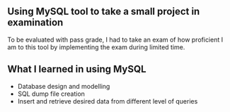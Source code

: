 ## Using MySQL tool to take a small project in examination

To be evaluated with pass grade, I had to take an exam of how proficient I am to this tool by implementing the exam during limited time. 

## What I learned in using MySQL

* Database design and modelling
* SQL dump file creation
* Insert and retrieve desired data from different level of queries
